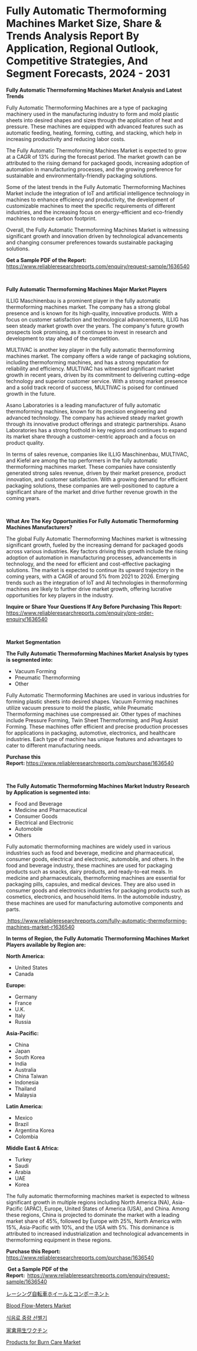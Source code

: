 <p><h1>Fully Automatic Thermoforming Machines Market Size, Share & Trends Analysis Report By Application, Regional Outlook, Competitive Strategies, And Segment Forecasts, 2024 - 2031</h1></p><p><strong>Fully Automatic Thermoforming Machines Market Analysis and Latest Trends</strong></p>
<p><p>Fully Automatic Thermoforming Machines are a type of packaging machinery used in the manufacturing industry to form and mold plastic sheets into desired shapes and sizes through the application of heat and pressure. These machines are equipped with advanced features such as automatic feeding, heating, forming, cutting, and stacking, which help in increasing productivity and reducing labor costs. </p><p>The Fully Automatic Thermoforming Machines Market is expected to grow at a CAGR of 13% during the forecast period. The market growth can be attributed to the rising demand for packaged goods, increasing adoption of automation in manufacturing processes, and the growing preference for sustainable and environmentally-friendly packaging solutions. </p><p>Some of the latest trends in the Fully Automatic Thermoforming Machines Market include the integration of IoT and artificial intelligence technology in machines to enhance efficiency and productivity, the development of customizable machines to meet the specific requirements of different industries, and the increasing focus on energy-efficient and eco-friendly machines to reduce carbon footprint.</p><p>Overall, the Fully Automatic Thermoforming Machines Market is witnessing significant growth and innovation driven by technological advancements and changing consumer preferences towards sustainable packaging solutions.</p></p>
<p><strong>Get a Sample PDF of the Report:&nbsp;</strong> <a href="https://www.reliableresearchreports.com/enquiry/request-sample/1636540">https://www.reliableresearchreports.com/enquiry/request-sample/1636540</a></p>
<p>&nbsp;</p>
<p><strong>Fully Automatic Thermoforming Machines Major Market Players</strong></p>
<p><p>ILLIG Maschinenbau is a prominent player in the fully automatic thermoforming machines market. The company has a strong global presence and is known for its high-quality, innovative products. With a focus on customer satisfaction and technological advancements, ILLIG has seen steady market growth over the years. The company's future growth prospects look promising, as it continues to invest in research and development to stay ahead of the competition.</p><p>MULTIVAC is another key player in the fully automatic thermoforming machines market. The company offers a wide range of packaging solutions, including thermoforming machines, and has a strong reputation for reliability and efficiency. MULTIVAC has witnessed significant market growth in recent years, driven by its commitment to delivering cutting-edge technology and superior customer service. With a strong market presence and a solid track record of success, MULTIVAC is poised for continued growth in the future.</p><p>Asano Laboratories is a leading manufacturer of fully automatic thermoforming machines, known for its precision engineering and advanced technology. The company has achieved steady market growth through its innovative product offerings and strategic partnerships. Asano Laboratories has a strong foothold in key regions and continues to expand its market share through a customer-centric approach and a focus on product quality.</p><p>In terms of sales revenue, companies like ILLIG Maschinenbau, MULTIVAC, and Kiefel are among the top performers in the fully automatic thermoforming machines market. These companies have consistently generated strong sales revenue, driven by their market presence, product innovation, and customer satisfaction. With a growing demand for efficient packaging solutions, these companies are well-positioned to capture a significant share of the market and drive further revenue growth in the coming years.</p></p>
<p>&nbsp;</p>
<p><strong>What Are The Key Opportunities For Fully Automatic Thermoforming Machines Manufacturers?</strong></p>
<p><p>The global Fully Automatic Thermoforming Machines market is witnessing significant growth, fueled by the increasing demand for packaged goods across various industries. Key factors driving this growth include the rising adoption of automation in manufacturing processes, advancements in technology, and the need for efficient and cost-effective packaging solutions. The market is expected to continue its upward trajectory in the coming years, with a CAGR of around 5% from 2021 to 2026. Emerging trends such as the integration of IoT and AI technologies in thermoforming machines are likely to further drive market growth, offering lucrative opportunities for key players in the industry.</p></p>
<p><strong>Inquire or Share Your Questions If Any Before Purchasing This Report:</strong> <a href="https://www.reliableresearchreports.com/enquiry/pre-order-enquiry/1636540">https://www.reliableresearchreports.com/enquiry/pre-order-enquiry/1636540</a></p>
<p>&nbsp;</p>
<p><strong>Market Segmentation</strong></p>
<p><strong>The Fully Automatic Thermoforming Machines Market Analysis by types is segmented into:</strong></p>
<p><ul><li>Vacuum Forming</li><li>Pneumatic Thermoforming</li><li>Other</li></ul></p>
<p><p>Fully Automatic Thermoforming Machines are used in various industries for forming plastic sheets into desired shapes. Vacuum Forming machines utilize vacuum pressure to mold the plastic, while Pneumatic Thermoforming machines use compressed air. Other types of machines include Pressure Forming, Twin Sheet Thermoforming, and Plug Assist Forming. These machines offer efficient and precise production processes for applications in packaging, automotive, electronics, and healthcare industries. Each type of machine has unique features and advantages to cater to different manufacturing needs.</p></p>
<p><strong>Purchase this Report:&nbsp;</strong><a href="https://www.reliableresearchreports.com/purchase/1636540">https://www.reliableresearchreports.com/purchase/1636540</a></p>
<p>&nbsp;</p>
<p><strong>The Fully Automatic Thermoforming Machines Market Industry Research by Application is segmented into:</strong></p>
<p><ul><li>Food and Beverage</li><li>Medicine and Pharmaceutical</li><li>Consumer Goods</li><li>Electrical and Electronic</li><li>Automobile</li><li>Others</li></ul></p>
<p><p>Fully automatic thermoforming machines are widely used in various industries such as food and beverage, medicine and pharmaceutical, consumer goods, electrical and electronic, automobile, and others. In the food and beverage industry, these machines are used for packaging products such as snacks, dairy products, and ready-to-eat meals. In medicine and pharmaceuticals, thermoforming machines are essential for packaging pills, capsules, and medical devices. They are also used in consumer goods and electronics industries for packaging products such as cosmetics, electronics, and household items. In the automobile industry, these machines are used for manufacturing automotive components and parts.</p></p>
<p><a href="https://www.reliableresearchreports.com/fully-automatic-thermoforming-machines-market-r1636540">&nbsp;https://www.reliableresearchreports.com/fully-automatic-thermoforming-machines-market-r1636540</a></p>
<p><strong>In terms of Region, the Fully Automatic Thermoforming Machines Market Players available by Region are:</strong></p>
<p>
    <p> <strong> North America: </strong>
        <ul>
            <li>United States</li>
            <li>Canada</li>
        </ul>
        </p> 
    <p> <strong> Europe: </strong>
        <ul>
            <li>Germany</li>
            <li>France</li>
            <li>U.K.</li>
            <li>Italy</li>
            <li>Russia</li>
        </ul>
        </p> 
    <p> <strong> Asia-Pacific: </strong>
        <ul>
            <li>China</li>
            <li>Japan</li>
            <li>South Korea</li>
            <li>India</li>
            <li>Australia</li>
            <li>China Taiwan</li>
            <li>Indonesia</li>
            <li>Thailand</li>
            <li>Malaysia</li>
        </ul>
        </p> 
    <p> <strong> Latin America: </strong>
        <ul>
            <li>Mexico</li>
            <li>Brazil</li>
            <li>Argentina Korea</li>
            <li>Colombia</li>
        </ul>
        </p> 
    <p> <strong> Middle East & Africa: </strong>
        <ul>
            <li>Turkey</li>
            <li>Saudi</li>
            <li>Arabia</li>
            <li>UAE</li>
            <li>Korea</li>
        </ul>
    </p>
    </p>
<p><p>The fully automatic thermoforming machines market is expected to witness significant growth in multiple regions including North America (NA), Asia-Pacific (APAC), Europe, United States of America (USA), and China. Among these regions, China is projected to dominate the market with a leading market share of 45%, followed by Europe with 25%, North America with 15%, Asia-Pacific with 10%, and the USA with 5%. This dominance is attributed to increased industrialization and technological advancements in thermoforming equipment in these regions.</p></p>
<p><strong>Purchase this Report: </strong><a href="https://www.reliableresearchreports.com/purchase/1636540">https://www.reliableresearchreports.com/purchase/1636540</a></p>
<p>&nbsp;<strong>Get a Sample PDF of the Report:&nbsp;&nbsp;</strong><a href="https://www.reliableresearchreports.com/enquiry/request-sample/1636540">https://www.reliableresearchreports.com/enquiry/request-sample/1636540</a></p>
<p><strong></strong></p>
<p><p><a href="https://github.com/AaronVargas43/Market-Research-Report-List-1/blob/main/876018592385.md">レーシング自転車ホイールとコンポーネント</a></p><p><a href="https://github.com/johnbach50/Market-Research-Report-List-3/blob/main/blood-flow-meters-market.md">Blood Flow-Meters Market</a></p><p><a href="https://github.com/konokaryan/Market-Research-Report-List-1/blob/main/531589985070.md">식음료 중량 선별기</a></p><p><a href="https://github.com/CloydAbbott2023/Market-Research-Report-List-1/blob/main/594858492386.md">家禽用生ワクチン</a></p><p><a href="https://github.com/lylyparadise/Market-Research-Report-List-3/blob/main/products-for-burn-care-market.md">Products for Burn Care Market</a></p></p>